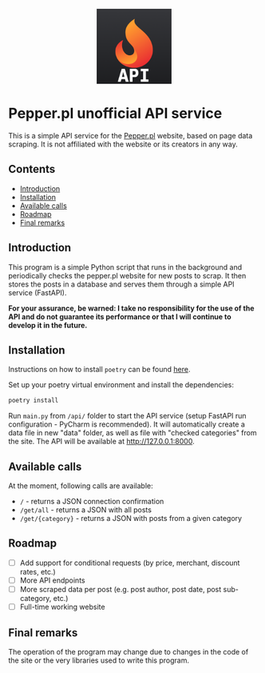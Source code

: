 <p align="center">
    <img src="logo.png" width="150">
</p>


# Pepper.pl unofficial API service

This is a simple API service for the [Pepper.pl](https://pepper.pl) website, based on page data scraping. It is not affiliated with the website or its creators in any way.

## Contents
* [Introduction](#introduction)
* [Installation](#installation)
* [Available calls](#available-calls)
* [Roadmap](#roadmap)
* [Final remarks](#final-remarks)
## Introduction

This program is a simple Python script that runs in the background and periodically checks the pepper.pl website for new posts to scrap. It then stores the posts in a database and serves them through a simple API service (FastAPI).

**For your assurance, be warned:
I take no responsibility for the use of the API and do not guarantee its performance or that I will continue to develop it in the future.**
## Installation
Instructions on how to install `poetry` can be found [here](https://python-poetry.org/docs/#installation).

Set up your poetry virtual environment and install the dependencies:
```bash
poetry install
```
Run `main.py` from `/api/` folder to start the API service (setup FastAPI run configuration - PyCharm is recommended). It will automatically create a data file in new "data" folder, as well as file with "checked categories" from the site. The API will be available at http://127.0.0.1:8000.
## Available calls
At the moment, following calls are available:
* `/` - returns a JSON connection confirmation
* `/get/all` - returns a JSON with all posts
* `/get/{category}` - returns a JSON with posts from a given category
## Roadmap
* [ ] Add support for conditional requests (by price, merchant, discount rates, etc.)
* [ ] More API endpoints
* [ ] More scraped data per post (e.g. post author, post date, post sub-category, etc.)
* [ ] Full-time working website
## Final remarks
The operation of the program may change due to changes in the code of the site or the very libraries used to write this program.
